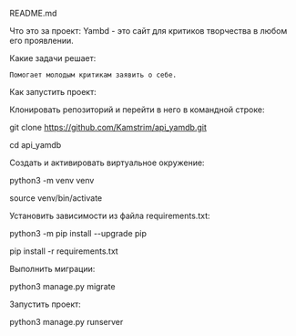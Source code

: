 
README.md

Что это за проект: Yambd - это сайт для критиков творчества в любом его проявлении.

Какие задачи решает:

    Помогает молодым критикам заявить о себе.

Как запустить проект:

Клонировать репозиторий и перейти в него в командной строке:

git clone https://github.com/Kamstrim/api_yamdb.git

cd api_yamdb

Cоздать и активировать виртуальное окружение:

python3 -m venv venv

source venv/bin/activate

Установить зависимости из файла requirements.txt:

python3 -m pip install --upgrade pip

pip install -r requirements.txt

Выполнить миграции:

python3 manage.py migrate

Запустить проект:

python3 manage.py runserver
